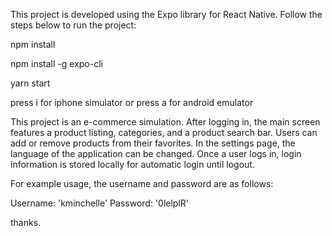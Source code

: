 This project is developed using the Expo library for React Native. Follow the steps below to run the project:

npm install

npm install -g expo-cli

yarn start

press i for iphone simulator or press a for android emulator


This project is an e-commerce simulation. After logging in, the main screen features a product listing, categories, and a product search bar. Users can add or remove products from their favorites. In the settings page, the language of the application can be changed. Once a user logs in, login information is stored locally for automatic login until logout.

For example usage, the username and password are as follows:

Username: 'kminchelle'
Password: '0lelplR'

thanks.
